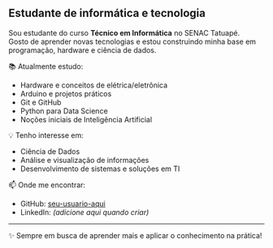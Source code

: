 ## Estudante de informática e tecnologia ##

Sou estudante do curso **Técnico em Informática** no SENAC Tatuapé.  
Gosto de aprender novas tecnologias e estou construindo minha base em programação, hardware e ciência de dados.  

📚 Atualmente estudo:  
- Hardware e conceitos de elétrica/eletrônica  
- Arduino e projetos práticos  
- Git e GitHub  
- Python para Data Science  
- Noções iniciais de Inteligência Artificial  

💡 Tenho interesse em:  
- Ciência de Dados  
- Análise e visualização de informações  
- Desenvolvimento de sistemas e soluções em TI  

📫 Onde me encontrar:  
- GitHub: [seu-usuario-aqui](https://github.com/seu-usuario-aqui)  
- LinkedIn: *(adicione aqui quando criar)*  

---
✨ Sempre em busca de aprender mais e aplicar o conhecimento na prática!
